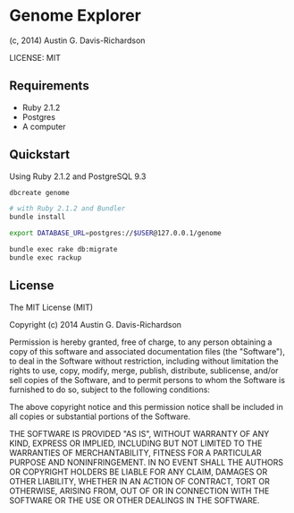 # Genome Explorer

(c, 2014) Austin G. Davis-Richardson

LICENSE: MIT

## Requirements

- Ruby 2.1.2
- Postgres
- A computer

## Quickstart

Using Ruby 2.1.2 and PostgreSQL 9.3

```sh
dbcreate genome

# with Ruby 2.1.2 and Bundler
bundle install

export DATABASE_URL=postgres://$USER@127.0.0.1/genome

bundle exec rake db:migrate
bundle exec rackup
```

## License

The MIT License (MIT)

Copyright (c) 2014 Austin G. Davis-Richardson

Permission is hereby granted, free of charge, to any person obtaining a copy of
this software and associated documentation files (the "Software"), to deal in
the Software without restriction, including without limitation the rights to
use, copy, modify, merge, publish, distribute, sublicense, and/or sell copies of
the Software, and to permit persons to whom the Software is furnished to do so,
subject to the following conditions:

The above copyright notice and this permission notice shall be included in all
copies or substantial portions of the Software.

THE SOFTWARE IS PROVIDED "AS IS", WITHOUT WARRANTY OF ANY KIND, EXPRESS OR
IMPLIED, INCLUDING BUT NOT LIMITED TO THE WARRANTIES OF MERCHANTABILITY, FITNESS
FOR A PARTICULAR PURPOSE AND NONINFRINGEMENT. IN NO EVENT SHALL THE AUTHORS OR
COPYRIGHT HOLDERS BE LIABLE FOR ANY CLAIM, DAMAGES OR OTHER LIABILITY, WHETHER
IN AN ACTION OF CONTRACT, TORT OR OTHERWISE, ARISING FROM, OUT OF OR IN
CONNECTION WITH THE SOFTWARE OR THE USE OR OTHER DEALINGS IN THE SOFTWARE.
